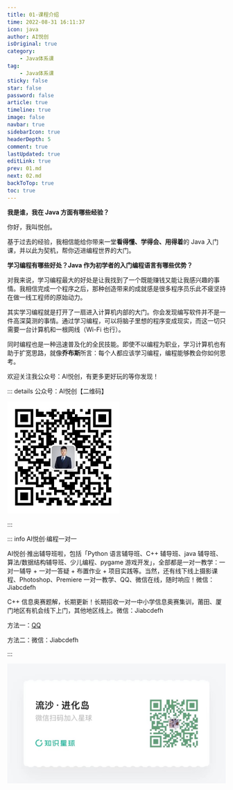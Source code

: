 ```yaml
---
title: 01-课程介绍
time: 2022-08-31 16:11:37
icon: java
author: AI悦创
isOriginal: true
category: 
    - Java体系课
tag:
    - Java体系课
sticky: false
star: false
password: false
article: true
timeline: true
image: false
navbar: true
sidebarIcon: true
headerDepth: 5
comment: true
lastUpdated: true
editLink: true
prev: 01.md
next: 02.md
backToTop: true
toc: true
---
```


**我是谁，我在 Java 方面有哪些经验？**

你好，我叫悦创。

基于过去的经验，我相信能给你带来一堂**看得懂、学得会、用得着**的 Java 入门课，并以此为契机，帮你迈进编程世界的大门。

**学习编程有哪些好处？Java 作为初学者的入门编程语言有哪些优势？**

对我来说，学习编程最大的好处是让我找到了一个既能赚钱又能让我感兴趣的事情。我相信完成一个程序之后，那种创造带来的成就感是很多程序员乐此不疲坚持在做一线工程师的原始动力。

其实学习编程就是打开了一扇进入计算机内部的大门。你会发现编写软件并不是一件高深莫测的事情。通过学习编程，可以将脑子里想的程序变成现实，而这一切只需要一台计算机和一根网线（Wi-Fi 也行）。

同时编程也是一种迅速普及化的全民技能。即使不以编程为职业，学习计算机也有助于扩宽思路，就像**乔布斯**所言：每个人都应该学习编程，编程能够教会你如何思考。

欢迎关注我公众号：AI悦创，有更多更好玩的等你发现！

::: details 公众号：AI悦创【二维码】

![](/gzh.jpg)

:::

::: info AI悦创·编程一对一

AI悦创·推出辅导班啦，包括「Python 语言辅导班、C++ 辅导班、java 辅导班、算法/数据结构辅导班、少儿编程、pygame 游戏开发」，全部都是一对一教学：一对一辅导 + 一对一答疑 + 布置作业 + 项目实践等。当然，还有线下线上摄影课程、Photoshop、Premiere 一对一教学、QQ、微信在线，随时响应！微信：Jiabcdefh

C++ 信息奥赛题解，长期更新！长期招收一对一中小学信息奥赛集训，莆田、厦门地区有机会线下上门，其他地区线上。微信：Jiabcdefh

方法一：[QQ](http://wpa.qq.com/msgrd?v=3&uin=1432803776&site=qq&menu=yes)

方法二：微信：Jiabcdefh

:::

![](/zsxq.jpg)